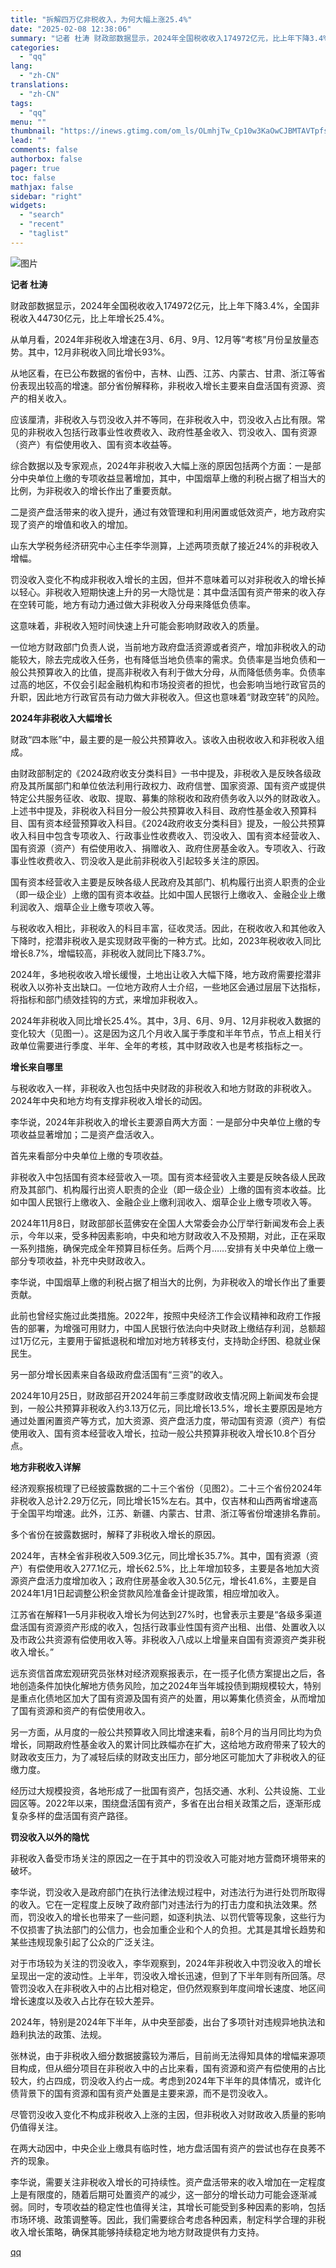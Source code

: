 ```yaml
---
title: "拆解四万亿非税收入，为何大幅上涨25.4%"
date: "2025-02-08 12:38:06"
summary: "记者 杜涛 财政部数据显示，2024年全国税收收入174972亿元，比上年下降3.4%，全国非税收入..."
categories:
  - "qq"
lang:
  - "zh-CN"
translations:
  - "zh-CN"
tags:
  - "qq"
menu: ""
thumbnail: "https://inews.gtimg.com/om_ls/OLmhjTw_Cp10w3KaOwCJBMTAVTpfsFxlFWr4ShJ7S2d-4AA_640360/0"
lead: ""
comments: false
authorbox: false
pager: true
toc: false
mathjax: false
sidebar: "right"
widgets:
  - "search"
  - "recent"
  - "taglist"
---
```


![图片](https://inews.gtimg.com/om_bt/O04oG6kWWit_vR48Mc_YuUdYFfUH2r1m9PKusnE28yjaUAA/641)

**记者 杜涛** 

财政部数据显示，2024年全国税收收入174972亿元，比上年下降3.4%，全国非税收入44730亿元，比上年增长25.4%。

从单月看，2024年非税收入增速在3月、6月、9月、12月等“考核”月份呈放量态势。其中，12月非税收入同比增长93%。

从地区看，在已公布数据的省份中，吉林、山西、江苏、内蒙古、甘肃、浙江等省份表现出较高的增速。部分省份解释称，非税收入增长主要来自盘活国有资源、资产的相关收入。

应该厘清，非税收入与罚没收入并不等同，在非税收入中，罚没收入占比有限。常见的非税收入包括行政事业性收费收入、政府性基金收入、罚没收入、国有资源（资产）有偿使用收入、国有资本收益等。

综合数据以及专家观点，2024年非税收入大幅上涨的原因包括两个方面：一是部分中央单位上缴的专项收益显著增加，其中，中国烟草上缴的利税占据了相当大的比例，为非税收入的增长作出了重要贡献。

二是资产盘活带来的收入提升，通过有效管理和利用闲置或低效资产，地方政府实现了资产的增值和收入的增加。

山东大学税务经济研究中心主任李华测算，上述两项贡献了接近24%的非税收入增幅。

罚没收入变化不构成非税收入增长的主因，但并不意味着可以对非税收入的增长掉以轻心。非税收入短期快速上升的另一大隐忧是：其中盘活国有资产带来的收入存在空转可能，地方有动力通过做大非税收入分母来降低负债率。

这意味着，非税收入短时间快速上升可能会影响财政收入的质量。

一位地方财政部门负责人说，当前地方政府盘活资源或者资产，增加非税收入的动能较大，除去完成收入任务，也有降低当地负债率的需求。负债率是当地负债和一般公共预算收入的比值，提高非税收入有利于做大分母，从而降低债务率。负债率过高的地区，不仅会引起金融机构和市场投资者的担忧，也会影响当地行政官员的升职，因此地方行政官员有动力做大非税收入。但这也意味着“财政空转”的风险。

**2024年非税收入大幅增长**

财政“四本账”中，最主要的是一般公共预算收入。该收入由税收收入和非税收入组成。

由财政部制定的《2024政府收支分类科目》一书中提及，非税收入是反映各级政府及其所属部门和单位依法利用行政权力、政府信誉、国家资源、国有资产或提供特定公共服务征收、收取、提取、募集的除税收和政府债务收入以外的财政收入。上述书中提及，非税收入科目分一般公共预算收入科目、政府性基金收入预算科目、国有资本经营预算收入科目。《2024政府收支分类科目》提及，一般公共预算收入科目中包含专项收入、行政事业性收费收入、罚没收入、国有资本经营收入、国有资源（资产）有偿使用收入、捐赠收入、政府住房基金收入。专项收入、行政事业性收费收入、罚没收入是此前非税收入引起较多关注的原因。

国有资本经营收入主要是反映各级人民政府及其部门、机构履行出资人职责的企业（即一级企业）上缴的国有资本收益。比如中国人民银行上缴收入、金融企业上缴利润收入、烟草企业上缴专项收入等。

与税收收入相比，非税收入的科目丰富，征收灵活。因此，在税收收入和其他收入下降时，挖潜非税收入是实现财政平衡的一种方式。比如，2023年税收收入同比增长8.7%，增幅较高，非税收入就同比下降3.7%。

2024年，多地税收收入增长缓慢，土地出让收入大幅下降，地方政府需要挖潜非税收入以弥补支出缺口。一位地方政府人士介绍，一些地区会通过层层下达指标，将指标和部门绩效挂钩的方式，来增加非税收入。

2024年非税收入同比增长25.4%。其中，3月、6月、9月、12月非税收入数据的变化较大（见图一）。这是因为这几个月收入属于季度和半年节点，节点上相关行政单位需要进行季度、半年、全年的考核，其中财政收入也是考核指标之一。

**增长来自哪里**

与税收收入一样，非税收入也包括中央财政的非税收入和地方财政的非税收入。2024年中央和地方均有支撑非税收入增长的动因。

李华说，2024年非税收入的增长主要源自两大方面：一是部分中央单位上缴的专项收益显著增加；二是资产盘活收入。

首先来看部分中央单位上缴的专项收益。

非税收入中包括国有资本经营收入一项。国有资本经营收入主要是反映各级人民政府及其部门、机构履行出资人职责的企业（即一级企业）上缴的国有资本收益。比如中国人民银行上缴收入、金融企业上缴利润收入、烟草企业上缴专项收入等。

2024年11月8日，财政部部长蓝佛安在全国人大常委会办公厅举行新闻发布会上表示，今年以来，受多种因素影响，中央和地方财政收入不及预期，对此，正在采取一系列措施，确保完成全年预算目标任务。后两个月……安排有关中央单位上缴一部分专项收益，补充中央财政收入。

李华说，中国烟草上缴的利税占据了相当大的比例，为非税收入的增长作出了重要贡献。

此前也曾经实施过此类措施。2022年，按照中央经济工作会议精神和政府工作报告的部署，为增强可用财力，中国人民银行依法向中央财政上缴结存利润，总额超过1万亿元，主要用于留抵退税和增加对地方转移支付，支持助企纾困、稳就业保民生。

另一部分增长因素来自各级政府盘活国有“三资”的收入。

2024年10月25日，财政部召开2024年前三季度财政收支情况网上新闻发布会提到，一般公共预算非税收入约3.13万亿元，同比增长13.5%，增长主要原因是地方通过处置闲置资产等方式，加大资源、资产盘活力度，带动国有资源（资产）有偿使用收入、国有资本经营收入增长，拉动一般公共预算非税收入增长10.8个百分点。

**地方非税收入详解**

经济观察报梳理了已经披露数据的二十三个省份（见图2）。二十三个省份2024年非税收入总计2.29万亿元，同比增长15%左右。其中，仅吉林和山西两省增速高于全国平均增速。此外，江苏、新疆、内蒙古、甘肃、浙江等省份增速排名靠前。

多个省份在披露数据时，解释了非税收入增长的原因。

2024年，吉林全省非税收入509.3亿元，同比增长35.7%。其中，国有资源（资产）有偿使用收入277.1亿元，增长62.5%，比上年增加较多，主要是各地加大资源资产盘活力度增加收入；政府住房基金收入30.5亿元，增长41.6%，主要是自2024年1月1日起调整公积金贷款风险准备金计提政策，相应增加收入。

江苏省在解释1—5月非税收入增长为何达到27%时，也曾表示主要是“各级多渠道盘活国有资源资产形成的收入，包括行政事业性国有资产出租、出借、处置收入以及市政公共资源有偿使用收入等。非税收入八成以上增量来自国有资源资产类非税收入增长。”

远东资信首席宏观研究员张林对经济观察报表示，在一揽子化债方案提出之后，各地创造条件加快化解地方债务风险，加之2024年当年城投债到期规模较大，特别是重点化债地区加大了国有资源及国有资产的处置，用以筹集化债资金，从而增加了国有资源和资产的有偿使用收入。

另一方面，从月度的一般公共预算收入同比增速来看，前8个月的当月同比均为负增长，同期政府性基金收入的累计同比跌幅亦在扩大，这给地方政府带来了较大的财政收支压力，为了减轻后续的财政支出压力，部分地区可能加大了非税收入的征缴力度。

经历过大规模投资，各地形成了一批国有资产，包括交通、水利、公共设施、工业园区等。2022年以来，围绕盘活国有资产，多省在出台相关政策之后，逐渐形成复杂多样的盘活国有资产路径。

**罚没收入以外的隐忧**

非税收入备受市场关注的原因之一在于其中的罚没收入可能对地方营商环境带来的破坏。

李华说，罚没收入是政府部门在执行法律法规过程中，对违法行为进行处罚所取得的收入。它在一定程度上反映了政府部门对违法行为的打击力度和执法效果。然而，罚没收入的增长也带来了一些问题，如逐利执法、以罚代管等现象，这些行为不仅损害了执法部门的公信力，也会加重企业和个人的负担。尤其是其增长趋势和某些违规现象引起了公众的广泛关注。

对于市场较为关注的罚没收入，李华观察到，2024年非税收入中罚没收入的增长呈现出一定的波动性。上半年，罚没收入增长迅速，但到了下半年则有所回落。尽管罚没收入在非税收入中的占比相对稳定，但仍然观察到年度间增长速度、地区间增长速度以及收入占比存在较大差异。

2024年，特别是2024年下半年，从中央至部委，出台了多项针对违规异地执法和趋利执法的政策、法规。

张林说，由于非税收入细分数据披露较为滞后，目前尚无法得知具体的增幅来源项目构成，但从细分项目在非税收入中的占比来看，国有资源和资产有偿使用的占比较大，约占四成，罚没收入约占一成。考虑到2024年下半年的具体情况，或许化债背景下的国有资源和国有资产处置是主要来源，而不是罚没收入。

尽管罚没收入变化不构成非税收入上涨的主因，但非税收入对财政收入质量的影响仍值得关注。

在两大动因中，中央企业上缴具有临时性，地方盘活国有资产的尝试也存在良莠不齐的现象。

李华说，需要关注非税收入增长的可持续性。资产盘活带来的收入增加在一定程度上是有限度的，随着后期可处置资产的减少，这一部分的增长动力可能会逐渐减弱。同时，专项收益的稳定性也值得关注，其增长可能受到多种因素的影响，包括市场环境、政策调整等。因此，我们需要综合考虑各种因素，制定科学合理的非税收入增长策略，确保其能够持续稳定地为地方财政提供有力支持。

[qq](https://new.qq.com/rain/a/20250208A02SFQ00)
